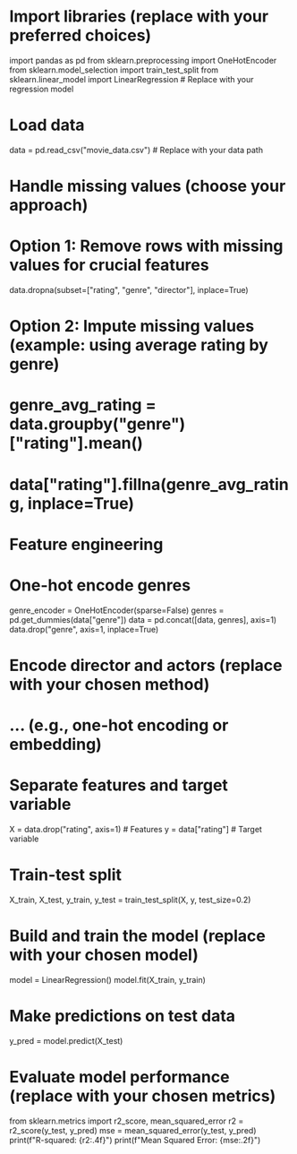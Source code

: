 # Import libraries (replace with your preferred choices)
import pandas as pd
from sklearn.preprocessing import OneHotEncoder
from sklearn.model_selection import train_test_split
from sklearn.linear_model import LinearRegression  # Replace with your regression model
# Load data
data = pd.read_csv("movie_data.csv")  # Replace with your data path
# Handle missing values (choose your approach)
# Option 1: Remove rows with missing values for crucial features
data.dropna(subset=["rating", "genre", "director"], inplace=True)
# Option 2: Impute missing values (example: using average rating by genre)
# genre_avg_rating = data.groupby("genre")["rating"].mean()
# data["rating"].fillna(genre_avg_rating, inplace=True)
# Feature engineering
# One-hot encode genres
genre_encoder = OneHotEncoder(sparse=False)
genres = pd.get_dummies(data["genre"])
data = pd.concat([data, genres], axis=1)
data.drop("genre", axis=1, inplace=True)
# Encode director and actors (replace with your chosen method)
# ... (e.g., one-hot encoding or embedding)
# Separate features and target variable
X = data.drop("rating", axis=1)  # Features
y = data["rating"]  # Target variable
# Train-test split
X_train, X_test, y_train, y_test = train_test_split(X, y, test_size=0.2)
# Build and train the model (replace with your chosen model)
model = LinearRegression()
model.fit(X_train, y_train)
# Make predictions on test data
y_pred = model.predict(X_test)
# Evaluate model performance (replace with your chosen metrics)
from sklearn.metrics import r2_score, mean_squared_error
r2 = r2_score(y_test, y_pred)
mse = mean_squared_error(y_test, y_pred)
print(f"R-squared: {r2:.4f}")
print(f"Mean Squared Error: {mse:.2f}")


